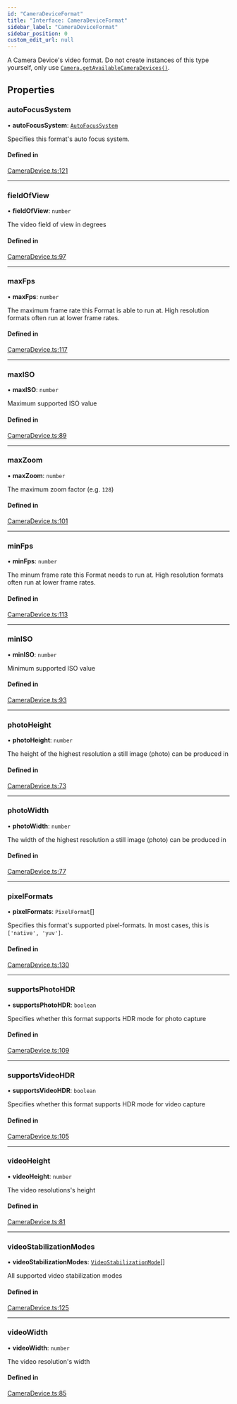 ```yaml
---
id: "CameraDeviceFormat"
title: "Interface: CameraDeviceFormat"
sidebar_label: "CameraDeviceFormat"
sidebar_position: 0
custom_edit_url: null
---
```


A Camera Device's video format. Do not create instances of this type yourself, only use [`Camera.getAvailableCameraDevices()`](../classes/Camera.md#getavailablecameradevices).

## Properties

### autoFocusSystem

• **autoFocusSystem**: [`AutoFocusSystem`](../#autofocussystem)

Specifies this format's auto focus system.

#### Defined in

[CameraDevice.ts:121](https://github.com/mrousavy/react-native-vision-camera/blob/7bf5e382/package/src/CameraDevice.ts#L121)

___

### fieldOfView

• **fieldOfView**: `number`

The video field of view in degrees

#### Defined in

[CameraDevice.ts:97](https://github.com/mrousavy/react-native-vision-camera/blob/7bf5e382/package/src/CameraDevice.ts#L97)

___

### maxFps

• **maxFps**: `number`

The maximum frame rate this Format is able to run at. High resolution formats often run at lower frame rates.

#### Defined in

[CameraDevice.ts:117](https://github.com/mrousavy/react-native-vision-camera/blob/7bf5e382/package/src/CameraDevice.ts#L117)

___

### maxISO

• **maxISO**: `number`

Maximum supported ISO value

#### Defined in

[CameraDevice.ts:89](https://github.com/mrousavy/react-native-vision-camera/blob/7bf5e382/package/src/CameraDevice.ts#L89)

___

### maxZoom

• **maxZoom**: `number`

The maximum zoom factor (e.g. `128`)

#### Defined in

[CameraDevice.ts:101](https://github.com/mrousavy/react-native-vision-camera/blob/7bf5e382/package/src/CameraDevice.ts#L101)

___

### minFps

• **minFps**: `number`

The minum frame rate this Format needs to run at. High resolution formats often run at lower frame rates.

#### Defined in

[CameraDevice.ts:113](https://github.com/mrousavy/react-native-vision-camera/blob/7bf5e382/package/src/CameraDevice.ts#L113)

___

### minISO

• **minISO**: `number`

Minimum supported ISO value

#### Defined in

[CameraDevice.ts:93](https://github.com/mrousavy/react-native-vision-camera/blob/7bf5e382/package/src/CameraDevice.ts#L93)

___

### photoHeight

• **photoHeight**: `number`

The height of the highest resolution a still image (photo) can be produced in

#### Defined in

[CameraDevice.ts:73](https://github.com/mrousavy/react-native-vision-camera/blob/7bf5e382/package/src/CameraDevice.ts#L73)

___

### photoWidth

• **photoWidth**: `number`

The width of the highest resolution a still image (photo) can be produced in

#### Defined in

[CameraDevice.ts:77](https://github.com/mrousavy/react-native-vision-camera/blob/7bf5e382/package/src/CameraDevice.ts#L77)

___

### pixelFormats

• **pixelFormats**: `PixelFormat`[]

Specifies this format's supported pixel-formats.
In most cases, this is `['native', 'yuv']`.

#### Defined in

[CameraDevice.ts:130](https://github.com/mrousavy/react-native-vision-camera/blob/7bf5e382/package/src/CameraDevice.ts#L130)

___

### supportsPhotoHDR

• **supportsPhotoHDR**: `boolean`

Specifies whether this format supports HDR mode for photo capture

#### Defined in

[CameraDevice.ts:109](https://github.com/mrousavy/react-native-vision-camera/blob/7bf5e382/package/src/CameraDevice.ts#L109)

___

### supportsVideoHDR

• **supportsVideoHDR**: `boolean`

Specifies whether this format supports HDR mode for video capture

#### Defined in

[CameraDevice.ts:105](https://github.com/mrousavy/react-native-vision-camera/blob/7bf5e382/package/src/CameraDevice.ts#L105)

___

### videoHeight

• **videoHeight**: `number`

The video resolutions's height

#### Defined in

[CameraDevice.ts:81](https://github.com/mrousavy/react-native-vision-camera/blob/7bf5e382/package/src/CameraDevice.ts#L81)

___

### videoStabilizationModes

• **videoStabilizationModes**: [`VideoStabilizationMode`](../#videostabilizationmode)[]

All supported video stabilization modes

#### Defined in

[CameraDevice.ts:125](https://github.com/mrousavy/react-native-vision-camera/blob/7bf5e382/package/src/CameraDevice.ts#L125)

___

### videoWidth

• **videoWidth**: `number`

The video resolution's width

#### Defined in

[CameraDevice.ts:85](https://github.com/mrousavy/react-native-vision-camera/blob/7bf5e382/package/src/CameraDevice.ts#L85)
